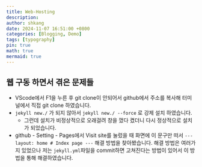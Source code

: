 ```yaml
---
title: Web-Hosting
description: 
author: shkang
date: 2024-11-07 16:51:00 +0800
categories: [Blogging, Demo]
tags: [typography]
pin: true
math: true
mermaid: true
---
```

## 웹 구동 하면서 겪은 문제들

- VScode에서 F1을 누른 후 git clone이 안되어서 github에서 주소를 복사해 터미널에서 직접 git clone 하였습니다.
- `jekyll new./` 가 되지 않아서 `jekyll new./ --force` 로 강제 설치 하였습니다.
	- 그런데 설치가 비정상적으로 오래걸려 창을 껐다 켰더니 다시 정상적으로 설치가 되었습니다.
- github - Setting - Pages에서 Visit site를 눌렀을 때 화면에 이 문구만 떠서 `--- layout: home # Index page ---` 해결 방법을 찾아봤습니다. 해결 방법은 여러가지 있었으나 저는 `jekyll.yml`파일을 commit하면 고쳐진다는 방법이 있어서 이 방법을 통해 해결하였습니다.